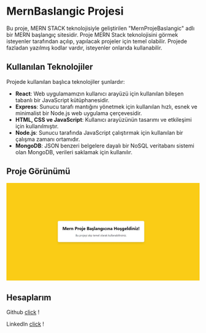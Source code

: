 # MernBaslangic Projesi

Bu proje, MERN STACK teknolojisiyle geliştirilen "MernProjeBaslangic" adlı bir MERN başlangıç sitesidir. 
Proje MERN Stack teknolojisini görmek isteyenler tarafından açılıp, yapılacak projeler için temel olabilir.
Projede fazladan yazılmış kodlar vardır, isteyenler onlarıda kullanabilir.

## Kullanılan Teknolojiler

Projede kullanılan başlıca teknolojiler şunlardır:

- **React**: Web uygulamamızın kullanıcı arayüzü için kullanılan bileşen tabanlı bir JavaScript kütüphanesidir.
- **Express**: Sunucu tarafı mantığını yönetmek için kullanılan hızlı, esnek ve minimalist bir Node.js web uygulama çerçevesidir.
- **HTML, CSS ve JavaScript**: Kullanıcı arayüzünün tasarımı ve etkileşimi için kullanılmıştır.
- **Node.js**: Sunucu tarafında JavaScript çalıştırmak için kullanılan bir çalışma zamanı ortamıdır.
- **MongoDB**: JSON benzeri belgelere dayalı bir NoSQL veritabanı sistemi olan MongoDB, verileri saklamak için kullanılır.

## Proje Görünümü

![.](/foto/mern.jpg)


## Hesaplarım

Github [click](https://github.com/yusufemiin) !

LinkedIn [click](https://www.linkedin.com/in/yusufeminırkı/) !


